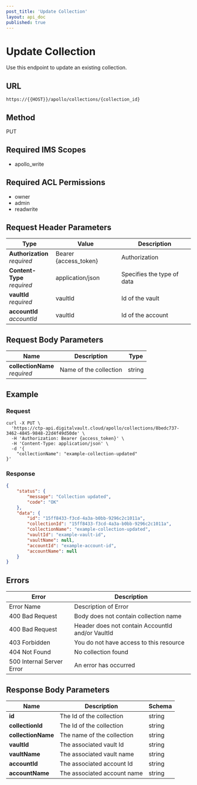 ```yaml
---
post_title: 'Update Collection'
layout: api_doc
published: true
---
```

# Update Collection
Use this endpoint to update an existing collection.

## URL

`https://{{HOST}}/apollo/collections/{collection_id}`

## Method

<div class="put">PUT</div>

## Required IMS Scopes

* apollo_write

## Required ACL Permissions

* owner
* admin
* readwrite

## Request Header Parameters

|Type|Value|Description|
|---|---|---|
|**Authorization** <br>*required*|Bearer {access_token}|Authorization|
|**Content-Type** <br>*required*|application/json|Specifies the type of data|
|**vaultId** <br>*required*|vaultId|Id of the vault|
|**accountId** <br>*accountId*|vaultId|Id of the account|

## Request Body Parameters

|Name|Description|Type|
|---|---|---|
| **collectionName** <br>*required*|Name of the collection|string|

## Example

### Request

```shell
curl -X PUT \
  'https://ctp-api.digitalvault.cloud/apollo/collections/8bedc737-3462-4845-9848-22d4f49d50de' \
  -H 'Authorization: Bearer {access_token}' \
  -H 'Content-Type: application/json' \
  -d '{
	"collectionName": "example-collection-updated"
}'
```

### Response

```json
{
    "status": {
        "message": "Collection updated",
        "code": "OK"
    },
    "data": {
        "id": "15ff8433-f3cd-4a3a-b0bb-9296c2c1011a",
        "collectionId": "15ff8433-f3cd-4a3a-b0bb-9296c2c1011a",
        "collectionName": "example-collection-updated",
        "vaultId": "example-vault-id",
        "vaultName": null,
        "accountId": "example-account-id",
        "accountName": null
    }
}
```

## Errors

|Error|Description|
|---|---|
|Error Name| Description of Error|
|400 Bad Request|Body does not contain collection name|
|400 Bad Request|Header does not contain AccountId and/or VaultId|
|403 Forbidden|You do not have access to this resource|
|404 Not Found|No collection found|
|500 Internal Server Error|An error has occurred|

## Response Body Parameters

|Name|Description|Schema|
|---|---|---|
| **id**|The Id of the collection|string|
| **collectionId**|The Id of the collection|string|
| **collectionName**|The name of the collection|string|
| **vaultId**|The associated vault Id|string|
| **vaultName**|The associated vault name|string|
| **accountId**|The associated account Id|string|
| **accountName**|The associated account name|string|

